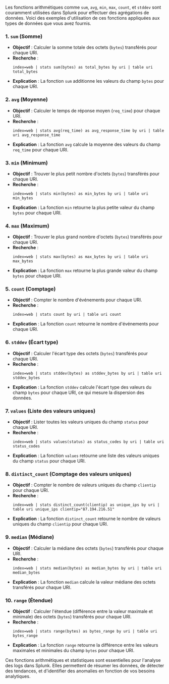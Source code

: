 Les fonctions arithmétiques comme `sum`, `avg`, `min`, `max`, `count`, et `stddev` sont couramment utilisées dans Splunk pour effectuer des agrégations de données. Voici des exemples d'utilisation de ces fonctions appliquées aux types de données que vous avez fournis.

### 1. **`sum` (Somme)**
   - **Objectif** : Calculer la somme totale des octets (`bytes`) transférés pour chaque URI.
   - **Recherche** :
     ```spl
     index=web | stats sum(bytes) as total_bytes by uri | table uri total_bytes
     ```
   - **Explication** : La fonction `sum` additionne les valeurs du champ `bytes` pour chaque URI.

### 2. **`avg` (Moyenne)**
   - **Objectif** : Calculer le temps de réponse moyen (`req_time`) pour chaque URI.
   - **Recherche** :
     ```spl
     index=web | stats avg(req_time) as avg_response_time by uri | table uri avg_response_time
     ```
   - **Explication** : La fonction `avg` calcule la moyenne des valeurs du champ `req_time` pour chaque URI.

### 3. **`min` (Minimum)**
   - **Objectif** : Trouver le plus petit nombre d'octets (`bytes`) transférés pour chaque URI.
   - **Recherche** :
     ```spl
     index=web | stats min(bytes) as min_bytes by uri | table uri min_bytes
     ```
   - **Explication** : La fonction `min` retourne la plus petite valeur du champ `bytes` pour chaque URI.

### 4. **`max` (Maximum)**
   - **Objectif** : Trouver le plus grand nombre d'octets (`bytes`) transférés pour chaque URI.
   - **Recherche** :
     ```spl
     index=web | stats max(bytes) as max_bytes by uri | table uri max_bytes
     ```
   - **Explication** : La fonction `max` retourne la plus grande valeur du champ `bytes` pour chaque URI.

### 5. **`count` (Comptage)**
   - **Objectif** : Compter le nombre d'événements pour chaque URI.
   - **Recherche** :
     ```spl
     index=web | stats count by uri | table uri count
     ```
   - **Explication** : La fonction `count` retourne le nombre d'événements pour chaque URI.

### 6. **`stddev` (Écart type)**
   - **Objectif** : Calculer l'écart type des octets (`bytes`) transférés pour chaque URI.
   - **Recherche** :
     ```spl
     index=web | stats stddev(bytes) as stddev_bytes by uri | table uri stddev_bytes
     ```
   - **Explication** : La fonction `stddev` calcule l'écart type des valeurs du champ `bytes` pour chaque URI, ce qui mesure la dispersion des données.

### 7. **`values` (Liste des valeurs uniques)**
   - **Objectif** : Lister toutes les valeurs uniques du champ `status` pour chaque URI.
   - **Recherche** :
     ```spl
     index=web | stats values(status) as status_codes by uri | table uri status_codes
     ```
   - **Explication** : La fonction `values` retourne une liste des valeurs uniques du champ `status` pour chaque URI.

### 8. **`distinct_count` (Comptage des valeurs uniques)**
   - **Objectif** : Compter le nombre de valeurs uniques du champ `clientip` pour chaque URI.
   - **Recherche** :
     ```spl
     index=web | stats distinct_count(clientip) as unique_ips by uri | table uri unique_ips clientip="87.194.216.51"
     ```
   - **Explication** : La fonction `distinct_count` retourne le nombre de valeurs uniques du champ `clientip` pour chaque URI.

### 9. **`median` (Médiane)**
   - **Objectif** : Calculer la médiane des octets (`bytes`) transférés pour chaque URI.
   - **Recherche** :
     ```spl
     index=web | stats median(bytes) as median_bytes by uri | table uri median_bytes
     ```
   - **Explication** : La fonction `median` calcule la valeur médiane des octets transférés pour chaque URI.

### 10. **`range` (Étendue)**
   - **Objectif** : Calculer l'étendue (différence entre la valeur maximale et minimale) des octets (`bytes`) transférés pour chaque URI.
   - **Recherche** :
     ```spl
     index=web | stats range(bytes) as bytes_range by uri | table uri bytes_range
     ```
   - **Explication** : La fonction `range` retourne la différence entre les valeurs maximales et minimales du champ `bytes` pour chaque URI.

Ces fonctions arithmétiques et statistiques sont essentielles pour l'analyse des logs dans Splunk. Elles permettent de résumer les données, de détecter des tendances, et d'identifier des anomalies en fonction de vos besoins analytiques.